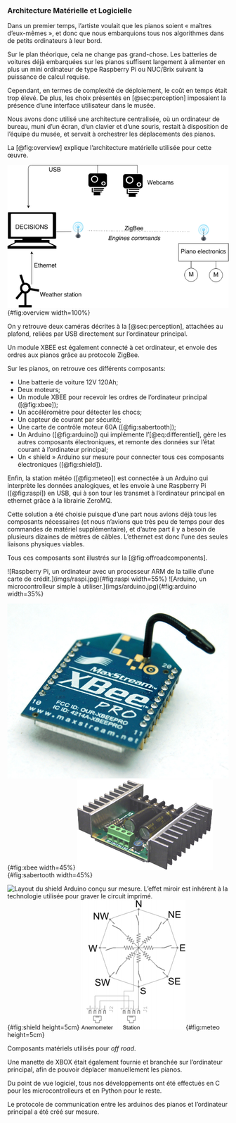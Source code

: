 ### Architecture Matérielle et Logicielle

Dans un premier temps, l’artiste voulait que les pianos soient « maîtres d’eux-mêmes », et donc que nous embarquions
tous nos algorithmes dans de petits ordinateurs à leur bord.

Sur le plan théorique, cela ne change pas grand-chose. Les batteries de voitures déjà embarquées sur les pianos
suffisent largement à alimenter en plus un mini ordinateur de type Raspberry Pi ou NUC/Brix suivant la puissance de
calcul requise.

Cependant, en termes de complexité de déploiement, le coût en temps était trop élevé. De plus, les choix présentés en
[@sec:perception] imposaient la présence d’une interface utilisateur dans le musée.

Nous avons donc utilisé une architecture centralisée, où un ordinateur de bureau, muni d’un écran, d’un clavier et
d’une souris, restait à disposition de l’équipe du musée, et servait à orchestrer les déplacements des
pianos.

La [@fig:overview] explique l’architecture matérielle utilisée pour cette œuvre.

![Architecture matérielle de l’œuvre *off road*.](imgs/overview.png){#fig:overview width=100%}

On y retrouve deux caméras décrites à la [@sec:perception], attachées au plafond, reliées par USB directement sur
l’ordinateur principal.

Un module XBEE est également connecté à cet ordinateur, et envoie des ordres aux pianos grâce au protocole ZigBee.

Sur les pianos, on retrouve ces différents composants:

* Une batterie de voiture 12V 120Ah;
* Deux moteurs;
* Un module XBEE pour recevoir les ordres de l’ordinateur principal ([@fig:xbee]);
* Un accéléromètre pour détecter les chocs;
* Un capteur de courant par sécurité;
* Une carte de contrôle moteur 60A ([@fig:sabertooth]);
* Un Arduino ([@fig:arduino]) qui implémente l’[@eq:differentiel], gère les autres composants électroniques, et remonte
  des données sur l’état courant à l’ordinateur principal;
* Un « shield » Arduino sur mesure pour connecter tous ces composants électroniques ([@fig:shield]).

Enfin, la station météo ([@fig:meteo]) est connectée à un Arduino qui interprète les données analogiques, et les envoie
à une Raspberry Pi ([@fig:raspi]) en USB, qui à son tour les transmet à l’ordinateur principal en ethernet grâce à la
librairie ZeroMQ.

Cette solution a été choisie puisque d’une part nous avions déjà tous les composants nécessaires (et nous n’avions que
très peu de temps pour des commandes de matériel supplémentaire), et d’autre part il y a besoin de plusieurs dizaines
de mètres de câbles. L’ethernet est donc l’une des seules liaisons physiques viables.

Tous ces composants sont illustrés sur la [@fig:offroadcomponents].

<div id="fig:offroadcomponents">
![Raspberry Pi, un ordinateur avec un processeur ARM de la taille d’une carte de crédit.](imgs/raspi.jpg){#fig:raspi
width=55%}
![Arduino, un microcontrolleur simple à utiliser.](imgs/arduino.jpg){#fig:arduino width=35%}

![Module XBEE, pour transmettre des données sans fil selon le protocole ZigBee.](imgs/xbee.jpg){#fig:xbee width=45%}
![Carte de contrôle moteurs.](imgs/sabertooth.png){#fig:sabertooth width=45%}

![Layout du shield Arduino conçu sur mesure. L’effet miroir est inhérent à la technologie utilisée pour graver le
circuit imprimé.](imgs/kennim.png){#fig:shield height=5cm}
![Schéma électrique de la girouette et de l’anémomètre utilisés.](imgs/analog.png){#fig:meteo height=5cm}

Composants matériels utilisés pour *off road*.
</div>

Une manette de XBOX était également fournie et branchée sur l’ordinateur principal, afin de pouvoir déplacer
manuellement les pianos.

Du point de vue logiciel, tous nos développements ont été effectués en C pour les microcontrolleurs et en Python pour
le reste.

Le protocole de communication entre les arduinos des pianos et l’ordinateur principal a été créé sur mesure.
